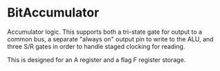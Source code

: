 # BitAccumulator

Accumulator logic. This supports both a tri-state gate for output to a common bus, a separate "always on" output pin to write to the ALU, and three S/R gates in order to handle staged clocking for reading.

This is designed for an A register and a flag F register storage.
